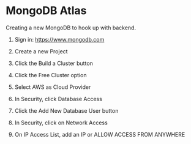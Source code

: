 # MongoDB Atlas

Creating a new MongoDB to hook up with backend.

1. Sign in: https://www.mongodb.com

2. Create a new Project

3. Click the Build a Cluster button

4. Click the Free Cluster option

5. Select AWS as Cloud Provider

6. In Security, click Database Access

7. Click the Add New Database User button

8. In Security, click on Network Access

9. On IP Access List, add an IP or ALLOW ACCESS FROM ANYWHERE
